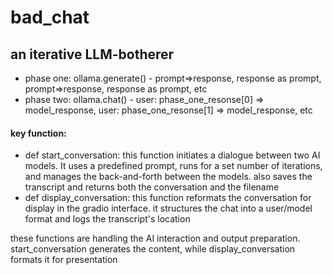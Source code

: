 # bad_chat


## an iterative LLM-botherer


- phase one: ollama.generate() - prompt=>response, response as prompt, prompt=>response, response as prompt, etc
- phase two: ollama.chat() - user: phase_one_resonse[0] => model_response, user: phase_one_resonse[1] => model_response, etc



#### key function: 

- def start_conversation:
    this function initiates a dialogue between two AI models. It uses a predefined prompt, runs for a set number of iterations, and manages the back-and-forth between the models. also saves the transcript and returns both the conversation and the filename
- def display_conversation:
    this function reformats the conversation for display in the gradio interface. it structures the chat into a user/model format and logs the transcript's location

these functions are handling the AI interaction and output preparation. start_conversation generates the content, while display_conversation formats it for presentation